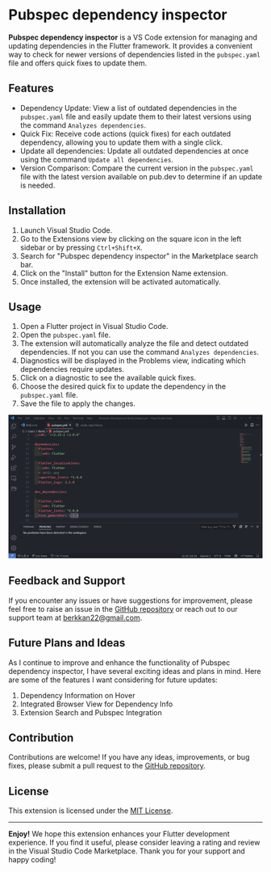 # Pubspec dependency inspector

**Pubspec dependency inspector** is a VS Code extension for managing and updating dependencies in the Flutter framework. It provides a convenient way to check for newer versions of dependencies listed in the `pubspec.yaml` file and offers quick fixes to update them.

## Features

- Dependency Update: View a list of outdated dependencies in the `pubspec.yaml` file and easily update them to their latest versions using the command `Analyzes dependencies`.
- Quick Fix: Receive code actions (quick fixes) for each outdated dependency, allowing you to update them with a single click.
- Update all dependencies: Update all outdated dependencies at once using the command `Update all dependencies`.
- Version Comparison: Compare the current version in the `pubspec.yaml` file with the latest version available on pub.dev to determine if an update is needed.

## Installation

1. Launch Visual Studio Code.
2. Go to the Extensions view by clicking on the square icon in the left sidebar or by pressing `Ctrl+Shift+X`.
3. Search for "Pubspec dependency inspector" in the Marketplace search bar.
4. Click on the "Install" button for the Extension Name extension.
5. Once installed, the extension will be activated automatically.

## Usage

1. Open a Flutter project in Visual Studio Code.
2. Open the `pubspec.yaml` file.
3. The extension will automatically analyze the file and detect outdated dependencies. If not you can use the command `Analyzes dependencies`.
4. Diagnostics will be displayed in the Problems view, indicating which dependencies require updates.
5. Click on a diagnostic to see the available quick fixes.
6. Choose the desired quick fix to update the dependency in the `pubspec.yaml` file.
7. Save the file to apply the changes.

![usage](images/usage.gif)


## Feedback and Support

If you encounter any issues or have suggestions for improvement, please feel free to raise an issue in the [GitHub repository](https://github.com/berkkan22/pubspec-dependency-inspector) or reach out to our support team at berkkan22@gmail.com.

## Future Plans and Ideas
As I continue to improve and enhance the functionality of Pubspec dependency inspector, I have several exciting ideas and plans in mind. Here are some of the features I want considering for future updates:

1. Dependency Information on Hover
2. Integrated Browser View for Dependency Info
3. Extension Search and Pubspec Integration

## Contribution

Contributions are welcome! If you have any ideas, improvements, or bug fixes, please submit a pull request to the [GitHub repository](https://github.com/berkkan22/pubspec-dependency-inspector).

## License

This extension is licensed under the [MIT License](LICENSE).

---

**Enjoy!** We hope this extension enhances your Flutter development experience. If you find it useful, please consider leaving a rating and review in the Visual Studio Code Marketplace.
Thank you for your support and happy coding!
